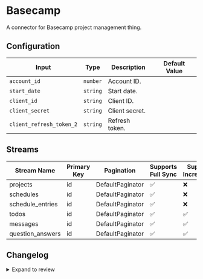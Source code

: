 # Basecamp
A connector for Basecamp project management thing.

## Configuration

| Input | Type | Description | Default Value |
|-------|------|-------------|---------------|
| `account_id` | `number` | Account ID.  |  |
| `start_date` | `string` | Start date.  |  |
| `client_id` | `string` | Client ID.  |  |
| `client_secret` | `string` | Client secret.  |  |
| `client_refresh_token_2` | `string` | Refresh token.  |  |

## Streams
| Stream Name | Primary Key | Pagination | Supports Full Sync | Supports Incremental |
|-------------|-------------|------------|---------------------|----------------------|
| projects | id | DefaultPaginator | ✅ |  ❌  |
| schedules | id | DefaultPaginator | ✅ |  ❌  |
| schedule_entries | id | DefaultPaginator | ✅ |  ❌  |
| todos | id | DefaultPaginator | ✅ |  ✅  |
| messages | id | DefaultPaginator | ✅ |  ✅  |
| question_answers | id | DefaultPaginator | ✅ |  ✅  |

## Changelog

<details>
  <summary>Expand to review</summary>

| Version          | Date       | Subject        |
|------------------|------------|----------------|
| 0.0.1 | 2024-09-19 | Initial release by [@natikgadzhi](https://github.com/natikgadzhi) via Connector Builder|

</details>